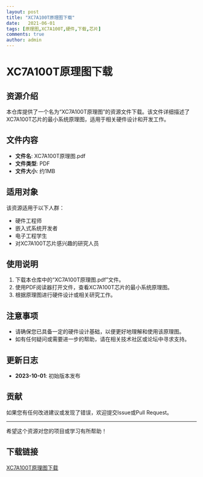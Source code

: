 ```yaml
---
layout: post
title: "XC7A100T原理图下载"
date:   2021-06-01
tags: [原理图,XC7A100T,硬件,下载,芯片]
comments: true
author: admin
---
```

# XC7A100T原理图下载

## 资源介绍

本仓库提供了一个名为“XC7A100T原理图”的资源文件下载。该文件详细描述了XC7A100T芯片的最小系统原理图，适用于相关硬件设计和开发工作。

## 文件内容

- **文件名**: XC7A100T原理图.pdf
- **文件类型**: PDF
- **文件大小**: 约1MB

## 适用对象

该资源适用于以下人群：

- 硬件工程师
- 嵌入式系统开发者
- 电子工程学生
- 对XC7A100T芯片感兴趣的研究人员

## 使用说明

1. 下载本仓库中的“XC7A100T原理图.pdf”文件。
2. 使用PDF阅读器打开文件，查看XC7A100T芯片的最小系统原理图。
3. 根据原理图进行硬件设计或相关研究工作。

## 注意事项

- 请确保您已具备一定的硬件设计基础，以便更好地理解和使用该原理图。
- 如有任何疑问或需要进一步的帮助，请在相关技术社区或论坛中寻求支持。

## 更新日志

- **2023-10-01**: 初始版本发布

## 贡献

如果您有任何改进建议或发现了错误，欢迎提交Issue或Pull Request。

---

希望这个资源对您的项目或学习有所帮助！

## 下载链接

[XC7A100T原理图下载](https://pan.quark.cn/s/d8797a4c1248)
